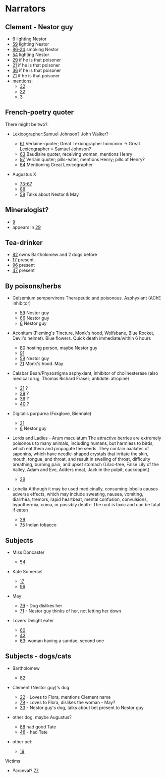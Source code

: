 # Narrators

## Clement - Nestor guy
 - [6](pages/page_06.md) lighting Nestor
 - [59](pages/page_59.md) lighting Nestor
 - [86-24](pages/page_86-24.md) smoking Nestor
 - [54](pages/page_54.md) lighting Nestor
 - [29](pages/page_29.md) if he is that poisoner
 - [21](pages/page_21.md) if he is that poisoner
 - [36](pages/page_36.md) if he is that poisoner
 - [71](pages/page_71.md) if he is that poisoner
 - mentions:  
    - [32](pages/page_32.md)
    - [22](pages/page_22.md) 
    - [3](pages/page_03.md) 


## French-poetry quoter
There might be two?:
 - Lexicographer:Samuel Johnson? John Walker?
   - [61](pages/page_61.md) Verlaine-quoter; Great Lexicographer homonim -> Great Lexicographer = Samuel Johnson?
   - [63](pages/page_63.md) Baudlaire quoter, receiving woman, mentions Henry
   - [97](pages/page_97.md) Verlain quoter; pills-eater, mentions Henry; pills of Henry?
   - [64](pages/page_64.md) Mentioning Great Lexicographer

 - Augustus X
   - [73-67](pages/page_73-67.md)
   - [88](pages/page_88.md)
   - [58](pages/page_58.md) Talks about Nestor & May

## Mineralogist?
   - [9](pages/page_09.md)
   - appears in [29](pages/page_29.md)


## Tea-drinker
- [82](pages/page_82.md) owns Bartholomew and 2 dogs before
- [17](pages/page_17.md) present
- [96](pages/page_96.md) present
- [47](pages/page_47.md) present


## By poisons/herbs
 - Gelsemium sempervirens
   Therapeutic and poisonous. Asphyxiant (AChE inhibitor)
   - [59](pages/page_59.md) Nestor guy
   - [86](pages/page_86.md) Nestor guy
   - [6](pages/page_06.md) Nestor guy

 - Aconitum
   (Fleming's Tincture, Monk's hood, Wolfsbane, Blue Rocket, Devil's helmet). Blue flowers. Quick death immediate/within 6 hours
   - [80](pages/page_80.md) hosting person, maybe Nestor guy
   - [91](pages/page_91.md)
   - [59](pages/page_59.md) Nestor guy
   - [71](pages/page_71.md) Monk's hood. May

 - Calabar Bean/Physostigma
   asphyxiant, inhibitor of cholinesterase (also medical drug, Thomas Richard Fraser; antidote: atropine)
   - [21](pages/page_21.md) ?
   - [29](pages/page_29.md) ?
   - [36](pages/page_36.md) ?
   - [40](pages/page_40.md) ?

 - Digitalis purpurea
   (Foxglove, Biennale)
   - [21](pages/page_21.md)
   - [6](pages/page_06.md) Nestor guy
 - Lords and Ladies - Arum maculatum
   The attractive berries are extremely poisonous to many animals, including humans, but harmless to birds, which eat them and propagate the seeds. They contain oxalates of saponins, which have needle-shaped crystals that irritate the skin, mouth, tongue, and throat, and result in swelling of throat, difficulty breathing, burning pain, and upset stomach
   (Lilac-tree, False Lily of the Valley, Adam and Eve, Adders meat, Jack in the pulpit, cuckoopint)
   - [29](pages/page_29.md)

 - Lobelia
   Although it may be used medicinally, consuming lobelia causes adverse effects, which may include sweating, nausea, vomiting, diarrhea, tremors, rapid heartbeat, mental confusion, convulsions, hypothermia, coma, or possibly death- The root is toxic and can be fatal if eaten
   - [29](pages/page_29.md)
   - [75](pages/page_75.md) Indian tobacco

## Subjects
 - Miss Doncaster
   - [54](pages/page_54.md)

 - Kate Somerset
   - [17](pages/page_17.md)
   - [96](pages/page_96.md)

 - May
   - [79](pages/page_79.md) - Dog dislikes her
   - [71](pages/page_71.md) - Nestor guy thinks of her, not letting her down

 - Lovers Delight eater
   - [60](pages/page_60.md)
   - [43](pages/page_43.md)
   - [63](pages/page_63.md): woman having a sundae, second one


## Subjects - dogs/cats
 - Bartholomew
   - [82](pages/page_82.md)

 - Clement (Nestor guy)'s dog
   - [22](pages/page_22.md) - Loves to Flora; mentions Clement name
   - [79](pages/page_79.md) - Loves to Flora, dislikes the woman - May?
   - [33](pages/page_33.md) - Nestor guy's dog, talks about bet present to Nestor guy

 - other dog, maybe Augustus?
   - [88](pages/page_88.md) had good Tate
   - [48](pages/page_48.md) - had Tate

 - other pet:
   - [19](pages/page_19.md)


Victims
 - Parceval? [77](pages/page_77.md)